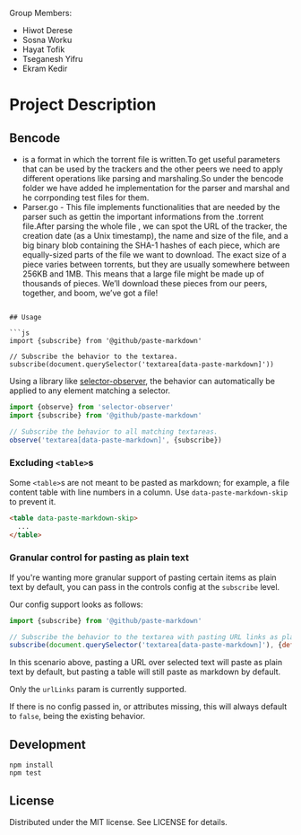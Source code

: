 



Group Members:
- Hiwot Derese
- Sosna Worku
- Hayat Tofik
- Tseganesh Yifru
- Ekram Kedir


# Project Description
##   Bencode


- is a format in which the torrent file is written.To get useful parameters that can be used by the trackers and the other peers we need to apply different operations like parsing and marshaling.So under the bencode folder we have added he implementation for the parser and marshal and he corrponding test files for them.
- Parser.go - This file implements functionalities that are needed by the parser such as gettin the important informations from the .torrent file.After                                parsing the whole file , we can spot the URL of the tracker, the creation date (as a Unix timestamp), the name and size of the file, and a                                big binary blob containing the SHA-1 hashes of each piece, which are equally-sized parts of the file we want to download. The exact size of                              a piece varies between torrents, but they are usually somewhere between 256KB and 1MB. This means that a large file might be made up of                                  thousands of pieces. We’ll download these pieces from our peers, together, and boom, we’ve got a file!
```

## Usage

```js
import {subscribe} from '@github/paste-markdown'

// Subscribe the behavior to the textarea.
subscribe(document.querySelector('textarea[data-paste-markdown]'))
```

Using a library like [selector-observer][so], the behavior can automatically
be applied to any element matching a selector.

[so]: https://github.com/josh/selector-observer

```js
import {observe} from 'selector-observer'
import {subscribe} from '@github/paste-markdown'

// Subscribe the behavior to all matching textareas.
observe('textarea[data-paste-markdown]', {subscribe})
```

### Excluding `<table>`s

Some `<table>`s are not meant to be pasted as markdown; for example, a file content table with line numbers in a column. Use `data-paste-markdown-skip` to prevent it.

```html
<table data-paste-markdown-skip>
  ...
</table>
```

### Granular control for pasting as plain text

If you're wanting more granular support of pasting certain items as plain text by default, you can pass in the controls config at the `subscribe` level.

Our config support looks as follows:

```js
import {subscribe} from '@github/paste-markdown'

// Subscribe the behavior to the textarea with pasting URL links as plain text by default.
subscribe(document.querySelector('textarea[data-paste-markdown]'), {defaultPlainTextPaste: {urlLinks: true}})
```

In this scenario above, pasting a URL over selected text will paste as plain text by default, but pasting a table will still paste as markdown by default.

Only the `urlLinks` param is currently supported.

If there is no config passed in, or attributes missing, this will always default to `false`, being the existing behavior.

## Development

```
npm install
npm test
```

## License

Distributed under the MIT license. See LICENSE for details.




